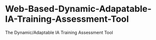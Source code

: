 # Web-Based-Dynamic-Adapatable-IA-Training-Assessment-Tool
The Dynamic/Adaptable IA Training Assessment Tool 
